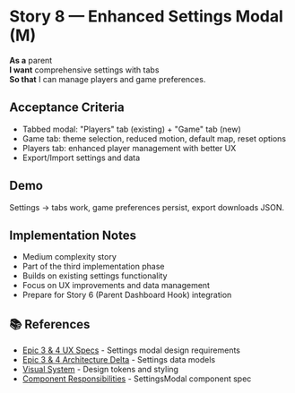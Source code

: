 # Story 8 — Enhanced Settings Modal (M)

**As a** parent  
**I want** comprehensive settings with tabs  
**So that** I can manage players and game preferences.

## Acceptance Criteria

* Tabbed modal: "Players" tab (existing) + "Game" tab (new)
* Game tab: theme selection, reduced motion, default map, reset options
* Players tab: enhanced player management with better UX
* Export/Import settings and data

## Demo

Settings → tabs work, game preferences persist, export downloads JSON.

## Implementation Notes

- Medium complexity story
- Part of the third implementation phase
- Builds on existing settings functionality
- Focus on UX improvements and data management
- Prepare for Story 6 (Parent Dashboard Hook) integration

## 📚 References

- [Epic 3 & 4 UX Specs](../../../../frontend-specs/eic-3&4.md) - Settings modal design requirements
- [Epic 3 & 4 Architecture Delta](../../../../architecture/epic3&4-delta.md) - Settings data models
- [Visual System](../../../../frontend-specs/3-visual-system.md) - Design tokens and styling
- [Component Responsibilities](../../../../architecture/2-components-responsibilities.md) - SettingsModal component spec
